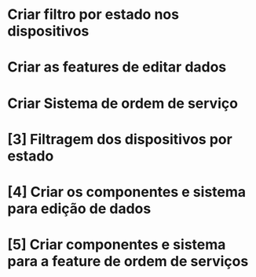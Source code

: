 # Criar filtro por estado nos dispositivos
# Criar as features de editar dados
# Criar Sistema de ordem de serviço

# [3] Filtragem dos dispositivos por estado
# [4] Criar os componentes e sistema para edição de dados
# [5] Criar componentes e sistema para a feature de ordem de serviços